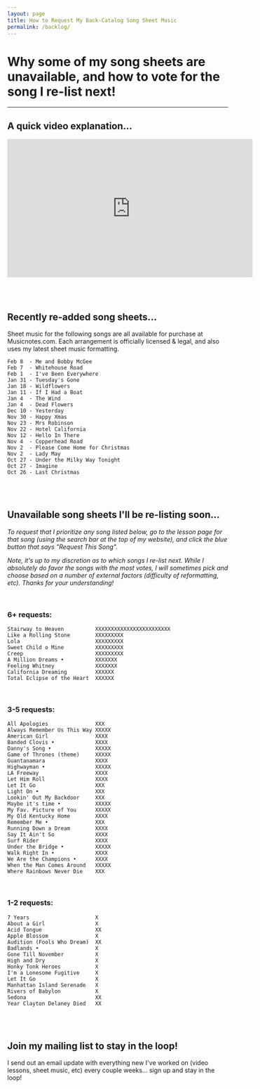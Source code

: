 ```yaml
---
layout: page
title: How to Request My Back-Catalog Song Sheet Music
permalink: /backlog/
---
```


<h1>Why some of my song sheets are unavailable, and how to vote for the song I re-list next!</h1>

<hr />

<h2>A quick video explanation...</h2>

<iframe width="560" height="315" src="https://www.youtube.com/embed/LlmYxrMCRHE" frameborder="0" allow="accelerometer; autoplay; encrypted-media; gyroscope; picture-in-picture" allowfullscreen></iframe>

<br /><br />

<h2>Recently re-added song sheets...</h2>

Sheet music for the following songs are all available for purchase at Musicnotes.com. Each arrangement is officially licensed & legal, and also uses my latest sheet music formatting.

    Feb 8  - Me and Bobby McGee
    Feb 7  - Whitehouse Road
    Feb 1  - I've Been Everywhere
    Jan 31 - Tuesday's Gone
    Jan 18 - Wildflowers
    Jan 11 - If I Had a Boat
    Jan 4  - The Wind
    Jan 4  - Dead Flowers
    Dec 10 - Yesterday
    Nov 30 - Happy Xmas
    Nov 23 - Mrs Robinson
    Nov 22 - Hotel California
    Nov 12 - Hello In There
    Nov 4  - Copperhead Road
    Nov 2  - Please Come Home for Christmas
    Nov 2  - Lady May
    Oct 27 - Under the Milky Way Tonight
    Oct 27 - Imagine
    Oct 26 - Last Christmas

<br /><br />

<h2>Unavailable song sheets I'll be re-listing soon...</h2>

<p><em>To request that I prioritize any song listed below, go to the lesson page for that song (using the search bar at the top of my website), and click the blue button that says "Request This Song".</em></p>

<p><em>Note, it's up to my discretion as to which songs I re-list next. While I absolutely do favor the songs with the most votes, I will sometimes pick and choose based on a number of external factors (difficulty of reformatting, etc). Thanks for your understanding!</em></p>

<br />

<h3>6+ requests:</h3>

    Stairway to Heaven          XXXXXXXXXXXXXXXXXXXXXXXX
    Like a Rolling Stone        XXXXXXXXX
    Lola                        XXXXXXXXX
    Sweet Child o Mine          XXXXXXXXX
    Creep                       XXXXXXXXX
    A Million Dreams •          XXXXXXX
    Feeling Whitney             XXXXXXX
    California Dreaming         XXXXXX
    Total Eclipse of the Heart  XXXXXX

<br />
<h3>3-5 requests:</h3>

    All Apologies               XXX
    Always Remember Us This Way XXXXX
    American Girl               XXXX
    Banded Clovis •             XXXX
    Danny's Song •              XXXXX
    Game of Thrones (theme)     XXXXX
    Guantanamara                XXXX
    Highwayman •                XXXXX
    LA Freeway                  XXXX
    Let Him Roll                XXXX
    Let It Go                   XXX
    Light On •                  XXX
    Lookin' Out My Backdoor     XXX
    Maybe it's time •           XXXXX
    My Fav. Picture of You      XXXXX
    My Old Kentucky Home        XXXX
    Remember Me •               XXX
    Running Down a Dream        XXXX
    Say It Ain't So             XXXX
    Surf Rider                  XXXX
    Under the Bridge •          XXXXX
    Walk Right In •             XXXX
    We Are the Champions •      XXXX
    When the Man Comes Around   XXXXX
    Where Rainbows Never Die    XXX

<br />
<h3>1-2 requests:</h3>

    7 Years                     X
    About a Girl                X
    Acid Tongue                 XX
    Apple Blossom               X
    Audition (Fools Who Dream)  XX
    Badlands •                  X
    Gone Till November          X
    High and Dry                X
    Honky Tonk Heroes           X
    I'm a Lonesome Fugitive     X
    Let It Go                   X
    Manhattan Island Serenade   X
    Rivers of Babylon           X  
    Sedona                      XX
    Year Clayton Delaney Died   XX

<br /><br />

<h2>Join my mailing list to stay in the loop!</h2>
<p>I send out an email update with everything new I've worked on (video lessons, sheet music, etc) every couple weeks... sign up and stay in the loop!</p>
<script async data-uid="200aea9186" src="https://songnotes.ck.page/200aea9186/index.js"></script>
